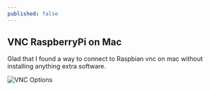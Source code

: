 ```yaml
---
published: false
---
```

## VNC RaspberryPi on Mac

Glad that I found a way to connect to Raspbian vnc on mac without installing anything extra software.

![VNC Options]({{site.baseurl}}/images/vnc-options.png)



